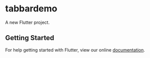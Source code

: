 # tabbardemo

A new Flutter project.

## Getting Started

For help getting started with Flutter, view our online
[documentation](https://flutter.io/).
